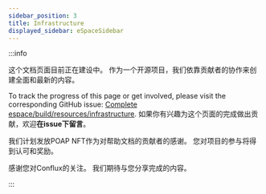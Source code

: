 ```yaml
---
sidebar_position: 3
title: Infrastructure
displayed_sidebar: eSpaceSidebar
---
```


:::info

这个文档页面目前正在建设中。 作为一个开源项目，我们依靠贡献者的协作来创建全面和最新的内容。

To track the progress of this page or get involved, please visit the corresponding GitHub issue: [Complete espace/build/resources/infrastructure](https://github.com/Conflux-Chain/conflux-documentation/issues/120). 如果你有兴趣为这个页面的完成做出贡献，欢迎**在issue下留言**。

我们计划发放POAP NFT作为对帮助文档的贡献者的感谢。 您对项目的参与将得到认可和奖励。

感谢您对Conflux的关注。 我们期待与您分享完成的内容。

:::
